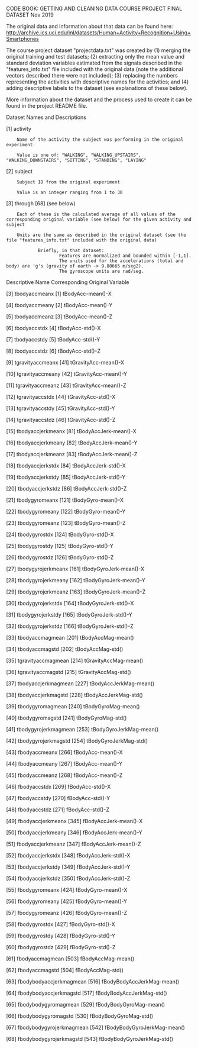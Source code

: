 CODE BOOK: GETTING AND CLEANING DATA COURSE PROJECT FINAL DATASET
Nov 2019

The original data and information about that data can be found here:
http://archive.ics.uci.edu/ml/datasets/Human+Activity+Recognition+Using+Smartphones

The course project dataset "projectdata.txt" was created by (1) merging the original training and test datasets; (2) extracting only the mean value and standard deviation variables estimated from the signals described in the "features_info.txt" file included with the original data (note the additional vectors described there were not included); (3) replacing the numbers representing the activities with descriptive names for the activities; and (4) adding descriptive labels to the dataset (see explanations of these below).

More information about the dataset and the process used to create it can be found in the project README file.



Dataset Names and Descriptions

 [1] activity
 
        Name of the activity the subject was performing in the original experiment.
        
        Value is one of: "WALKING", "WALKING_UPSTAIRS", "WALKING_DOWNSTAIRS", "SITTING", "STANDING", "LAYING"
        
 [2] subject
 
        Subject ID from the original experiment
        
        Value is an integer ranging from 1 to 30

 [3] through [68] (see below)
 
        Each of these is the calculated average of all values of the corresponding original variable (see below) for the given activity and subject
        
        Units are the same as described in the original dataset (see the file "features_info.txt" included with the original data) 
        
                Briefly, in that dataset:
                        Features are normalized and bounded within [-1,1].
                        The units used for the accelerations (total and body) are 'g's (gravity of earth -> 9.80665 m/seg2).
                        The gyroscope units are rad/seg.
                        
 
 Descriptive Name               Corresponding Original Variable
 
 [3] tbodyaccmeanx              [1] tBodyAcc-mean()-X
 
 [4] tbodyaccmeany              [2] tBodyAcc-mean()-Y
 
 [5] tbodyaccmeanz              [3] tBodyAcc-mean()-Z
 
 [6] tbodyaccstdx               [4] tBodyAcc-std()-X  
 
 [7] tbodyaccstdy               [5] tBodyAcc-std()-Y
 
 [8] tbodyaccstdz               [6] tBodyAcc-std()-Z
 
 [9] tgravityaccmeanx           [41] tGravityAcc-mean()-X 
 
[10] tgravityaccmeany           [42] tGravityAcc-mean()-Y 

[11] tgravityaccmeanz           [43] tGravityAcc-mean()-Z

[12] tgravityaccstdx            [44] tGravityAcc-std()-X 

[13] tgravityaccstdy            [45] tGravityAcc-std()-Y 

[14] tgravityaccstdz            [46] tGravityAcc-std()-Z

[15] tbodyaccjerkmeanx          [81] tBodyAccJerk-mean()-X  

[16] tbodyaccjerkmeany          [82] tBodyAccJerk-mean()-Y      

[17] tbodyaccjerkmeanz          [83] tBodyAccJerk-mean()-Z       

[18] tbodyaccjerkstdx           [84] tBodyAccJerk-std()-X       

[19] tbodyaccjerkstdy           [85] tBodyAccJerk-std()-Y        

[20] tbodyaccjerkstdz           [86] tBodyAccJerk-std()-Z       

[21] tbodygyromeanx             [121] tBodyGyro-mean()-X          

[22] tbodygyromeany             [122] tBodyGyro-mean()-Y         

[23] tbodygyromeanz             [123] tBodyGyro-mean()-Z          

[24] tbodygyrostdx              [124] tBodyGyro-std()-X          

[25] tbodygyrostdy              [125] tBodyGyro-std()-Y           

[26] tbodygyrostdz              [126] tBodyGyro-std()-Z          

[27] tbodygyrojerkmeanx         [161] tBodyGyroJerk-mean()-X              

[28] tbodygyrojerkmeany         [162] tBodyGyroJerk-mean()-Y     

[29] tbodygyrojerkmeanz         [163] tBodyGyroJerk-mean()-Z      

[30] tbodygyrojerkstdx          [164] tBodyGyroJerk-std()-X      

[31] tbodygyrojerkstdy          [165] tBodyGyroJerk-std()-Y       

[32] tbodygyrojerkstdz          [166] tBodyGyroJerk-std()-Z      

[33] tbodyaccmagmean            [201] tBodyAccMag-mean()          

[34] tbodyaccmagstd             [202] tBodyAccMag-std()          

[35] tgravityaccmagmean         [214] tGravityAccMag-mean()       

[36] tgravityaccmagstd          [215] tGravityAccMag-std()       

[37] tbodyaccjerkmagmean        [227] tBodyAccJerkMag-mean()      

[38] tbodyaccjerkmagstd         [228] tBodyAccJerkMag-std()      

[39] tbodygyromagmean           [240] tBodyGyroMag-mean()         

[40] tbodygyromagstd            [241] tBodyGyroMag-std()         

[41] tbodygyrojerkmagmean       [253] tBodyGyroJerkMag-mean()     

[42] tbodygyrojerkmagstd        [254] tBodyGyroJerkMag-std()     

[43] fbodyaccmeanx              [266] fBodyAcc-mean()-X           

[44] fbodyaccmeany              [267] fBodyAcc-mean()-Y          

[45] fbodyaccmeanz              [268] fBodyAcc-mean()-Z           

[46] fbodyaccstdx               [269] fBodyAcc-std()-X           

[47] fbodyaccstdy               [270] fBodyAcc-std()-Y            

[48] fbodyaccstdz               [271] fBodyAcc-std()-Z           

[49] fbodyaccjerkmeanx          [345] fBodyAccJerk-mean()-X       

[50] fbodyaccjerkmeany          [346] fBodyAccJerk-mean()-Y      

[51] fbodyaccjerkmeanz          [347] fBodyAccJerk-mean()-Z       

[52] fbodyaccjerkstdx           [348] fBodyAccJerk-std()-X       

[53] fbodyaccjerkstdy           [349] fBodyAccJerk-std()-Y        

[54] fbodyaccjerkstdz           [350] fBodyAccJerk-std()-Z       

[55] fbodygyromeanx             [424] fBodyGyro-mean()-X          

[56] fbodygyromeany             [425] fBodyGyro-mean()-Y         

[57] fbodygyromeanz             [426] fBodyGyro-mean()-Z          

[58] fbodygyrostdx              [427] fBodyGyro-std()-X          

[59] fbodygyrostdy              [428] fBodyGyro-std()-Y           

[60] fbodygyrostdz              [429] fBodyGyro-std()-Z          

[61] fbodyaccmagmean            [503] fBodyAccMag-mean()          

[62] fbodyaccmagstd             [504] fBodyAccMag-std()          

[63] fbodybodyaccjerkmagmean    [516] fBodyBodyAccJerkMag-mean()  

[64] fbodybodyaccjerkmagstd     [517] fBodyBodyAccJerkMag-std()  

[65] fbodybodygyromagmean       [529] fBodyBodyGyroMag-mean()     

[66] fbodybodygyromagstd        [530] fBodyBodyGyroMag-std()     

[67] fbodybodygyrojerkmagmean   [542] fBodyBodyGyroJerkMag-mean() 

[68] fbodybodygyrojerkmagstd    [543] fBodyBodyGyroJerkMag-std()
